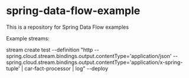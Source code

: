 # spring-data-flow-example
This is a repository for Spring Data Flow examples

Example streams:

stream create test --definition "http --spring.cloud.stream.bindings.output.contentType='application/json' --spring.cloud.stream.bindings.output.contentType='application/x-spring-tuple' | car-fact-processor | log" --deploy